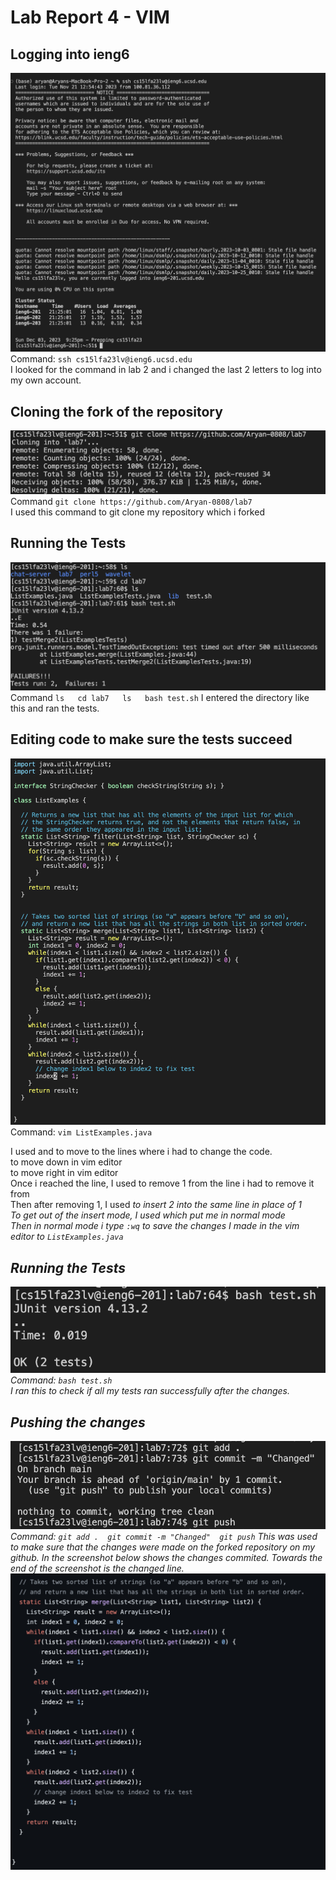# Lab Report 4 - VIM  
## Logging into ieng6  
![image](LoggingIn.png)
Command:  ```ssh cs15lfa23lv@ieng6.ucsd.edu```  
I looked for the command in lab 2 and i changed the last 2 letters to log into my own account.  

## Cloning the fork of the repository  
![image](GitClone.png)  
Command ```git clone https://github.com/Aryan-0808/lab7```  
I used this command to git clone my repository which i forked


## Running the Tests  
![image](runningTest.png)  
Command  ```ls  
cd lab7  
ls  
bash test.sh```
I entered the directory like this and ran the tests.  
## Editing code to make sure the tests succeed  

![image](changedVim.png)  
Command:  ```vim ListExamples.java```

I used <k> and <l> to move to the lines where i had to change the code.  
<k> to move down in vim editor   
<l> to move right in vim editor  
Once i reached the line, I used <x> to remove 1 from the line i had to remove it from  
Then after removing 1, I used <i> to insert 2 into the same line in place of 1  
To get out of the insert mode, I used <ESC> which put me in normal mode  
Then in normal mode i type `:wq` to save the changes I made in the vim editor to `ListExamples.java`  
## Running the Tests  
![image](changedTest.png)  
Command:  ```bash test.sh```  
I ran this to check if all my tests ran successfully after the changes.  

## Pushing the changes  
![image](commitChanges.png)  
Command:  ```git add .  git commit -m "Changed"  git push```
This was used to make sure that the changes were made on the forked repository on my github. In the screenshot below shows the changes commited. Towards the end of the screenshot is the changed line.  
![image](changedCode.png)  
